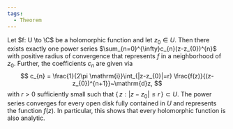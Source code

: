 ```yaml
---
tags:
  - Theorem
---
```

Let $f: U \to \C$ be a holomorphic function and let $z_{0} \in U$. Then there exists exactly one power series $\sum_{n=0}^{\infty}c_{n}(z-z_{0})^{n}$ with positive radius of convergence that represents $f$ in a neighborhood of $z_{0}$. Further, the coefficients $c_{n}$ are given via
$$
c_{n} = \frac{1}{2\pi \mathrm{i}}\int_{|z-z_{0}|=r} \frac{f(z)}{(z-z_{0})^{n+1}}~\mathrm{d}z,
$$
with $r > 0$ sufficiently small such that $\{\, z: |z - z_{0}| \leq r \,\} \subset U$. 
The power series converges for every open disk fully contained in $U$ and represents the function $f(z)$. In particular, this shows that every holomorphic function is also analytic.

